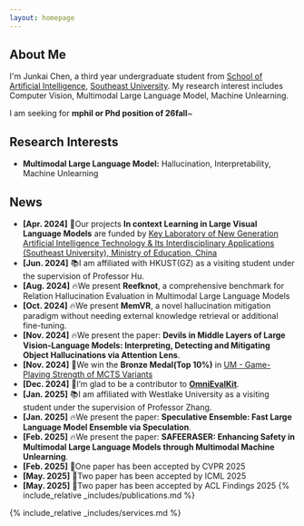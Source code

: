 ```yaml
---
layout: homepage
---
```


## About Me

I'm Junkai Chen, a third year undergraduate student from [School of Artificial Intelligence](https://ai.seu.edu.cn), [Southeast University](https://www.seu.edu.cn). My research interest includes Computer Vision, Multimodal Large Language Model, Machine Unlearning.

I am seeking for **mphil or Phd position of 26fall**~

## Research Interests

- **Multimodal Large Language Model:** Hallucination, Interpretability, Machine Unlearning

## News
   
- **[Apr. 2024]** 🎉Our projects **In context Learning in Large Visual Language Models** are funded by [Key Laboratory of New Generation Artificial Intelligence Technology & Its Interdisciplinary Applications (Southeast University), Ministry of Education, China](https://aiia.seu.edu.cn/main.htm)
- **[Jun. 2024]** 📚I am affiliated with HKUST(GZ) as a visiting student under the supervision of Professor Hu.
- **[Aug. 2024]** 🔥We present **Reefknot**, a comprehensive benchmark for Relation Hallucination Evaluation in Multimodal Large Language Models
- **[Oct. 2024]** 🔥We present **MemVR**, a novel hallucination mitigation paradigm without needing external knowledge retrieval or additional fine-tuning. 
- **[Nov. 2024]** 🔥We present the paper: **Devils in Middle Layers of Large Vision-Language Models: Interpreting, Detecting and Mitigating Object Hallucinations via Attention Lens**.
- **[Nov. 2024]** 🥉We win the **Bronze Medal(Top 10%)** in [UM - Game-Playing Strength of MCTS Variants](https://www.kaggle.com/competitions/um-game-playing-strength-of-mcts-variants/overview)
- **[Dec. 2024]** 🌟I’m glad to be a contributor to [**OmniEvalKit**](https://github.com/Now-Join-Us/OmniEvalKit).
- **[Jan. 2025]** 📚I am affiliated with Westlake University as a visiting student under the supervision of Professor Zhang.
- **[Jan. 2025]** 🔥We present the paper: **Speculative Ensemble: Fast Large Language Model Ensemble via Speculation**.
- **[Feb. 2025]** 🔥We present the paper: **SAFEERASER: Enhancing Safety in Multimodal Large Language Models through Multimodal Machine Unlearning**.
- **[Feb. 2025]** 🎉One paper has been accepted by CVPR 2025
- **[May. 2025]** 🎉Two paper has been accepted by ICML 2025
- **[May. 2025]** 🎉Two paper has been accepted by ACL Findings 2025
{% include_relative _includes/publications.md %}

{% include_relative _includes/services.md %}
